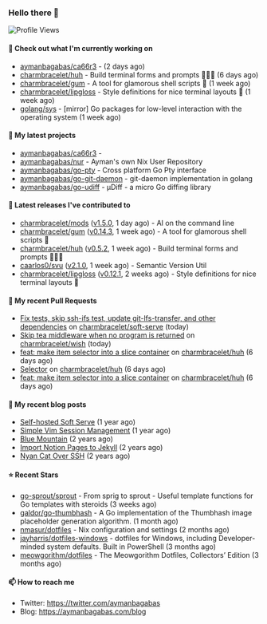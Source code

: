 ### Hello there 👋

![Profile Views](https://komarev.com/ghpvc/?username=aymanbagabas&label=PROFILE+VIEWS)

#### 👷 Check out what I'm currently working on

- [aymanbagabas/ca66r3](https://github.com/aymanbagabas/ca66r3) -  (2 days ago)
- [charmbracelet/huh](https://github.com/charmbracelet/huh) - Build terminal forms and prompts 🤷🏻‍♀️ (6 days ago)
- [charmbracelet/gum](https://github.com/charmbracelet/gum) - A tool for glamorous shell scripts 🎀 (1 week ago)
- [charmbracelet/lipgloss](https://github.com/charmbracelet/lipgloss) - Style definitions for nice terminal layouts 👄 (1 week ago)
- [golang/sys](https://github.com/golang/sys) - [mirror] Go packages for low-level interaction with the operating system (1 week ago)

#### 🌱 My latest projects

- [aymanbagabas/ca66r3](https://github.com/aymanbagabas/ca66r3) - 
- [aymanbagabas/nur](https://github.com/aymanbagabas/nur) - Ayman&#39;s own Nix User Repository
- [aymanbagabas/go-pty](https://github.com/aymanbagabas/go-pty) - Cross platform Go Pty interface
- [aymanbagabas/go-git-daemon](https://github.com/aymanbagabas/go-git-daemon) - git-daemon implementation in golang
- [aymanbagabas/go-udiff](https://github.com/aymanbagabas/go-udiff) - µDiff - a micro Go diffing library

#### 🔭 Latest releases I've contributed to

- [charmbracelet/mods](https://github.com/charmbracelet/mods) ([v1.5.0](https://github.com/charmbracelet/mods/releases/tag/v1.5.0), 1 day ago) - AI on the command line
- [charmbracelet/gum](https://github.com/charmbracelet/gum) ([v0.14.3](https://github.com/charmbracelet/gum/releases/tag/v0.14.3), 1 week ago) - A tool for glamorous shell scripts 🎀
- [charmbracelet/huh](https://github.com/charmbracelet/huh) ([v0.5.2](https://github.com/charmbracelet/huh/releases/tag/v0.5.2), 1 week ago) - Build terminal forms and prompts 🤷🏻‍♀️
- [caarlos0/svu](https://github.com/caarlos0/svu) ([v2.1.0](https://github.com/caarlos0/svu/releases/tag/v2.1.0), 1 week ago) - Semantic Version Util
- [charmbracelet/lipgloss](https://github.com/charmbracelet/lipgloss) ([v0.12.1](https://github.com/charmbracelet/lipgloss/releases/tag/v0.12.1), 2 weeks ago) - Style definitions for nice terminal layouts 👄

#### 🔨 My recent Pull Requests

- [Fix tests, skip ssh-ifs test, update git-lfs-transfer, and other dependencies](https://github.com/charmbracelet/soft-serve/pull/547) on [charmbracelet/soft-serve](https://github.com/charmbracelet/soft-serve) (today)
- [Skip tea middleware when no program is returned](https://github.com/charmbracelet/wish/pull/300) on [charmbracelet/wish](https://github.com/charmbracelet/wish) (today)
- [feat: make item selector into a slice container](https://github.com/charmbracelet/huh/pull/334) on [charmbracelet/huh](https://github.com/charmbracelet/huh) (6 days ago)
- [Selector](https://github.com/charmbracelet/huh/pull/333) on [charmbracelet/huh](https://github.com/charmbracelet/huh) (6 days ago)
- [feat: make item selector into a slice container](https://github.com/charmbracelet/huh/pull/329) on [charmbracelet/huh](https://github.com/charmbracelet/huh) (6 days ago)

#### 📜 My recent blog posts

- [Self-hosted Soft Serve](https://aymanbagabas.com/blog/2023/04/28/self-hosted-soft-serve.html) (1 year ago)
- [Simple Vim Session Management](https://aymanbagabas.com/blog/2023/04/13/simple-vim-session-management.html) (1 year ago)
- [Blue Mountain](https://aymanbagabas.com/blog/2022/06/02/blue-mountain.html) (2 years ago)
- [Import Notion Pages to Jekyll](https://aymanbagabas.com/blog/2022/03/29/import-notion-pages-to-jekyll.html) (2 years ago)
- [Nyan Cat Over SSH](https://aymanbagabas.com/blog/2022/03/25/nyan-cat-over-ssh.html) (2 years ago)

#### ⭐ Recent Stars

- [go-sprout/sprout](https://github.com/go-sprout/sprout) - From sprig to sprout - Useful template functions for Go templates with steroids (3 weeks ago)
- [galdor/go-thumbhash](https://github.com/galdor/go-thumbhash) - A Go implementation of the Thumbhash image placeholder generation algorithm. (1 month ago)
- [nmasur/dotfiles](https://github.com/nmasur/dotfiles) - Nix configuration and settings (2 months ago)
- [jayharris/dotfiles-windows](https://github.com/jayharris/dotfiles-windows) - dotfiles for Windows, including Developer-minded system defaults. Built in PowerShell (3 months ago)
- [meowgorithm/dotfiles](https://github.com/meowgorithm/dotfiles) - The Meowgorithm Dotfiles, Collectors’ Edition (3 months ago)

#### 📫 How to reach me

- Twitter: https://twitter.com/aymanbagabas
- Blog: https://aymanbagabas.com/blog
